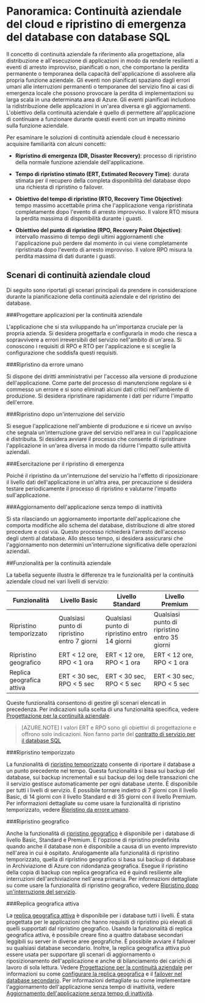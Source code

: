 <properties
   pageTitle="Continuità aziendale cloud - Ripristino del database | Microsoft Azure"
   description="Informazioni su come il database SQL di Azure supporta la continuità aziendale cloud e il ripristino del database e consente di mantenere le applicazioni cloud cruciali in esecuzione."
   keywords="continuità aziendale, continuità aziendale cloud, ripristino di emergenza del database, ripristino del database"
   services="sql-database"
   documentationCenter=""
   authors="elfisher"
   manager="jhubbard"
   editor="monicar"/>

<tags
   ms.service="sql-database"
   ms.devlang="NA"
   ms.topic="article"
   ms.tgt_pltfrm="NA"
   ms.workload="data-management"
   ms.date="05/10/2016"
   ms.author="elfish"/>

# Panoramica: Continuità aziendale del cloud e ripristino di emergenza del database con database SQL

Il concetto di continuità aziendale fa riferimento alla progettazione, alla distribuzione e all'esecuzione di applicazioni in modo da renderle resilienti a eventi di arresto improvviso, pianificati o non, che comportano la perdita permanente o temporanea della capacità dell'applicazione di assolvere alla propria funzione aziendale. Gli eventi non pianificati spaziano dagli errori umani alle interruzioni permanenti o temporanee del servizio fino ai casi di emergenza locale che possono provocare la perdita di implementazioni su larga scala in una determinata area di Azure. Gli eventi pianificati includono la ridistribuzione delle applicazioni in un'area diversa e gli aggiornamenti. L'obiettivo della continuità aziendale è quello di permettere all'applicazione di continuare a funzionare durante questi eventi con un impatto minimo sulla funzione aziendale.

Per esaminare le soluzioni di continuità aziendale cloud è necessario acquisire familiarità con alcuni concetti:

* **Ripristino di emergenza (DR, Disaster Recovery)**: processo di ripristino della normale funzione aziendale dell'applicazione.

* **Tempo di ripristino stimato (ERT, Estimated Recovery Time)**: durata stimata per il recupero della completa disponibilità del database dopo una richiesta di ripristino o failover.

* **Obiettivo del tempo di ripristino (RTO, Recovery Time Objective)**: tempo massimo accettabile prima che l'applicazione venga ripristinata completamente dopo l'evento di arresto improvviso. Il valore RTO misura la perdita massima di disponibilità durante i guasti.

* **Obiettivo del punto di ripristino (RPO, Recovery Point Objective)**: intervallo massimo di tempo degli ultimi aggiornamenti che l'applicazione può perdere dal momento in cui viene completamente ripristinata dopo l'evento di arresto improvviso. Il valore RPO misura la perdita massima di dati durante i guasti.


## Scenari di continuità aziendale cloud

Di seguito sono riportati gli scenari principali da prendere in considerazione durante la pianificazione della continuità aziendale e del ripristino dei database.

###Progettare applicazioni per la continuità aziendale

L'applicazione che si sta sviluppando ha un'importanza cruciale per la propria azienda. Si desidera progettarla e configurarla in modo che riesca a sopravvivere a errori irreversibili del servizio nell'ambito di un'area. Si conoscono i requisiti di RPO e RTO per l'applicazione e si sceglie la configurazione che soddisfa questi requisiti.

###Ripristino da errore umano

Si dispone dei diritti amministrativi per l'accesso alla versione di produzione dell'applicazione. Come parte del processo di manutenzione regolare si è commesso un errore e si sono eliminati alcuni dati critici nell'ambiente di produzione. Si desidera ripristinare rapidamente i dati per ridurre l'impatto dell'errore.

###Ripristino dopo un'interruzione del servizio

Si esegue l'applicazione nell'ambiente di produzione e si riceve un avviso che segnala un'interruzione grave del servizio nell'area in cui l'applicazione è distribuita. Si desidera avviare il processo che consente di ripristinare l'applicazione in un'area diversa in modo da ridurre l'impatto sulle attività aziendali.

###Esercitazione per il ripristino di emergenza

Poiché il ripristino da un'interruzione del servizio ha l'effetto di riposizionare il livello dati dell'applicazione in un'altra area, per precauzione si desidera testare periodicamente il processo di ripristino e valutarne l'impatto sull'applicazione.

###Aggiornamento dell'applicazione senza tempo di inattività

Si sta rilasciando un aggiornamento importante dell'applicazione che comporta modifiche allo schema del database, distribuzione di altre stored procedure e così via. Questo processo richiederà l'arresto dell'accesso degli utenti al database. Allo stesso tempo, si desidera assicurarsi che l'aggiornamento non determini un'interruzione significativa delle operazioni aziendali.

##Funzionalità per la continuità aziendale

La tabella seguente illustra le differenze tra le funzionalità per la continuità aziendale cloud nei vari livelli di servizio:

| Funzionalità | Livello Basic | Livello Standard |Livello Premium
| --- |--- | --- | ---
| Ripristino temporizzato | Qualsiasi punto di ripristino entro 7 giorni | Qualsiasi punto di ripristino entro 14 giorni | Qualsiasi punto di ripristino entro 35 giorni
| Ripristino geografico | ERT < 12 ore, RPO < 1 ora | ERT < 12 ore, RPO < 1 ora | ERT < 12 ore, RPO < 1 ora
| Replica geografica attiva | ERT < 30 sec, RPO < 5 sec | ERT < 30 sec, RPO < 5 sec | ERT < 30 sec, RPO < 5 sec

Queste funzionalità consentono di gestire gli scenari elencati in precedenza. Per indicazioni sulla scelta di una funzionalità specifica, vedere [Progettazione per la continuità aziendale](sql-database-business-continuity-design.md).

> [AZURE.NOTE] I valori ERT e RPO sono gli obiettivi di progettazione e offrono solo indicazioni. Non fanno parte del [contratto di servizio per il database SQL](https://azure.microsoft.com/support/legal/sla/sql-database/v1_0/)


###Ripristino temporizzato

La funzionalità di [ripristino temporizzato](sql-database-point-in-time-restore.md) consente di riportare il database a un punto precedente nel tempo. Questa funzionalità si basa sui backup del database, sui backup incrementali e sui backup dei log delle transazioni che il servizio gestisce automaticamente per ogni database utente. È disponibile per tutti i livelli di servizio. È possibile tornare indietro di 7 giorni con il livello Basic, di 14 giorni con il livello Standard e di 35 giorni con il livello Premium. Per informazioni dettagliate su come usare la funzionalità di ripristino temporizzato, vedere [Ripristino da errore umano](sql-database-user-error-recovery.md).

###Ripristino geografico

Anche la funzionalità di [ripristino geografico](sql-database-geo-restore.md) è disponibile per i database di livello Basic, Standard e Premium. È l'opzione di ripristino predefinita quando anche il database non è disponibile a causa di un evento imprevisto nell'area in cui è ospitato. Analogamente alla funzionalità di ripristino temporizzato, quella di ripristino geografico si basa sui backup di database in Archiviazione di Azure con ridondanza geografica. Esegue il ripristino della copia di backup con replica geografica ed è quindi resiliente alle interruzioni dell'archiviazione nell'area primaria. Per informazioni dettagliate su come usare la funzionalità di ripristino geografico, vedere [Ripristino dopo un'interruzione del servizio](sql-database-disaster-recovery.md).

###Replica geografica attiva

La [replica geografica attiva](sql-database-geo-replication-overview.md) è disponibile per i database tutti i livelli. È stata progettata per le applicazioni che hanno requisiti di ripristino più elevati di quelli supportati dal ripristino geografico. Usando la funzionalità di replica geografica attiva, è possibile creare fino a quattro database secondari leggibili su server in diverse aree geografiche. È possibile avviare il failover su qualsiasi database secondario. Inoltre, la replica geografica attiva può essere usata per supportare gli scenari di aggiornamento o riposizionamento dell'applicazione e anche di bilanciamento dei carichi di lavoro di sola lettura. Vedere [Progettazione per la continuità aziendale](sql-database-business-continuity-design.md) per informazioni su come [configurare la replica geografica](sql-database-geo-replication-portal.md) e il [failover nel database secondario](sql-database-geo-replication-failover-portal.md). Per informazioni dettagliate su come implementare l'aggiornamento dell'applicazione senza tempo di inattività, vedere [Aggiornamento dell'applicazione senza tempo di inattività](sql-database-business-continuity-application-upgrade.md).

<!---HONumber=AcomDC_0518_2016-->